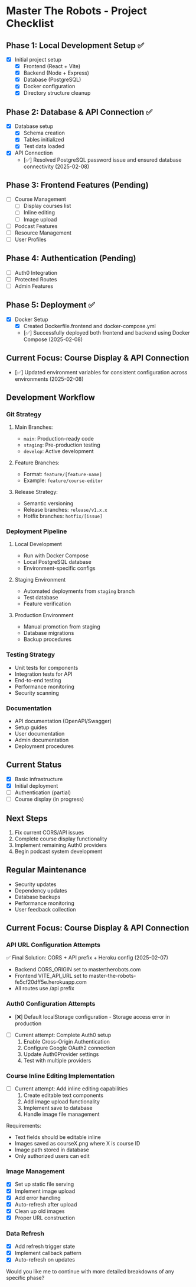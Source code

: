 # Master The Robots - Project Checklist

## Phase 1: Local Development Setup ✅
- [x] Initial project setup
  - [x] Frontend (React + Vite)
  - [x] Backend (Node + Express)
  - [x] Database (PostgreSQL)
  - [x] Docker configuration
  - [x] Directory structure cleanup

## Phase 2: Database & API Connection ✅
- [x] Database setup
  - [x] Schema creation
  - [x] Tables initialized
  - [x] Test data loaded
- [x] API Connection
  - [✅] Resolved PostgreSQL password issue and ensured database connectivity (2025-02-08)

## Phase 3: Frontend Features (Pending)
- [ ] Course Management
  - [ ] Display courses list
  - [ ] Inline editing
  - [ ] Image upload
- [ ] Podcast Features
- [ ] Resource Management
- [ ] User Profiles

## Phase 4: Authentication (Pending)
- [ ] Auth0 Integration
- [ ] Protected Routes
- [ ] Admin Features

## Phase 5: Deployment ✅
- [x] Docker Setup
  - [x] Created Dockerfile.frontend and docker-compose.yml
  - [✅] Successfully deployed both frontend and backend using Docker Compose (2025-02-08)

## Current Focus: Course Display & API Connection
- [✅] Updated environment variables for consistent configuration across environments (2025-02-08)

## Development Workflow

### Git Strategy
1. Main Branches:
   - `main`: Production-ready code
   - `staging`: Pre-production testing
   - `develop`: Active development

2. Feature Branches:
   - Format: `feature/[feature-name]`
   - Example: `feature/course-editor`

3. Release Strategy:
   - Semantic versioning
   - Release branches: `release/v1.x.x`
   - Hotfix branches: `hotfix/[issue]`

### Deployment Pipeline
1. Local Development
   - Run with Docker Compose
   - Local PostgreSQL database
   - Environment-specific configs

2. Staging Environment
   - Automated deployments from `staging` branch
   - Test database
   - Feature verification

3. Production Environment
   - Manual promotion from staging
   - Database migrations
   - Backup procedures

### Testing Strategy
- Unit tests for components
- Integration tests for API
- End-to-end testing
- Performance monitoring
- Security scanning

### Documentation
- API documentation (OpenAPI/Swagger)
- Setup guides
- User documentation
- Admin documentation
- Deployment procedures

## Current Status
- [x] Basic infrastructure
- [x] Initial deployment
- [ ] Authentication (partial)
- [ ] Course display (in progress)

## Next Steps
1. Fix current CORS/API issues
2. Complete course display functionality
3. Implement remaining Auth0 providers
4. Begin podcast system development

## Regular Maintenance
- Security updates
- Dependency updates
- Database backups
- Performance monitoring
- User feedback collection

## Current Focus: Course Display & API Connection

### API URL Configuration Attempts
✅ Final Solution: CORS + API prefix + Heroku config (2025-02-07)
- Backend CORS_ORIGIN set to mastertherobots.com
- Frontend VITE_API_URL set to master-the-robots-fe5cf20dff5e.herokuapp.com
- All routes use /api prefix

### Auth0 Configuration Attempts
- [❌] Default localStorage configuration - Storage access error in production
- [ ] Current attempt: Complete Auth0 setup
  1. Enable Cross-Origin Authentication
  2. Configure Google OAuth2 connection
  3. Update Auth0Provider settings
  4. Test with multiple providers

### Course Inline Editing Implementation
- [ ] Current attempt: Add inline editing capabilities
  1. Create editable text components
  2. Add image upload functionality
  3. Implement save to database
  4. Handle image file management

Requirements:
- Text fields should be editable inline
- Images saved as courseX.png where X is course ID
- Image path stored in database
- Only authorized users can edit

### Image Management
- [x] Set up static file serving
- [x] Implement image upload
- [x] Add error handling
- [x] Auto-refresh after upload
- [x] Clean up old images
- [x] Proper URL construction

### Data Refresh
- [x] Add refresh trigger state
- [x] Implement callback pattern
- [x] Auto-refresh on updates

Would you like me to continue with more detailed breakdowns of any specific phase? 